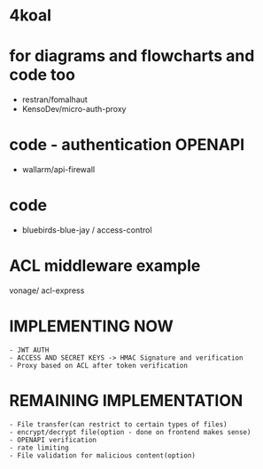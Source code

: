 # 4koal


# for diagrams and flowcharts and code too
  - restran/fomalhaut
  - KensoDev/micro-auth-proxy

# code - authentication OPENAPI
 - wallarm/api-firewall

# code
- bluebirds-blue-jay / access-control

# ACL middleware example
 vonage/ acl-express



 # IMPLEMENTING NOW
    - JWT AUTH
    - ACCESS AND SECRET KEYS -> HMAC Signature and verification
    - Proxy based on ACL after token verification
  
  # REMAINING IMPLEMENTATION
    - File transfer(can restrict to certain types of files)
    - encrypt/decrypt file(option - done on frontend makes sense)
    - OPENAPI verification
    - rate limiting
    - File validation for malicious content(option)



 

  